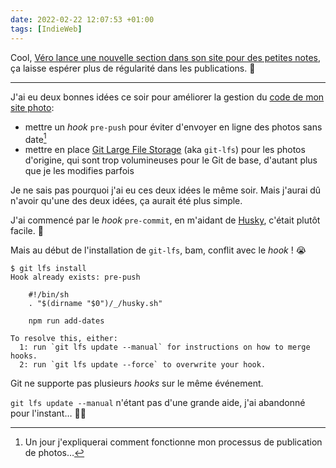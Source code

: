 ```yaml
---
date: 2022-02-22 12:07:53 +01:00
tags: [IndieWeb]
---
```


Cool, [Véro lance une nouvelle section dans son site pour des petites notes](https://www.carnetsderoutes.me/+Des-p-tites-notes+.html), ça laisse espérer plus de régularité dans les publications. 🎉

---

J'ai eu deux bonnes idées ce soir pour améliorer la gestion du [code de mon site photo](https://github.com/nhoizey/nicolas-hoizey.photo):
- mettre un *hook* `pre-push` pour éviter d'envoyer en ligne des photos sans date[^processus]
- mettre en place [Git Large File Storage](https://git-lfs.github.com/) (aka `git-lfs`) pour les photos d'origine, qui sont trop volumineuses pour le Git de base, d'autant plus que je les modifies parfois

[^processus]: Un jour j'expliquerai comment fonctionne mon processus de publication de photos…

Je ne sais pas pourquoi j'ai eu ces deux idées le même soir. Mais j'aurai dû n'avoir qu'une des deux idées, ça aurait été plus simple.

J'ai commencé par le *hook* `pre-commit`, en m'aidant de [Husky](https://typicode.github.io/husky/), c'était plutôt facile. 💪

Mais au début de l'installation de `git-lfs`, bam, conflit avec le *hook* ! 😭

```shell
$ git lfs install
Hook already exists: pre-push

	#!/bin/sh
	. "$(dirname "$0")/_/husky.sh"

	npm run add-dates

To resolve this, either:
  1: run `git lfs update --manual` for instructions on how to merge hooks.
  2: run `git lfs update --force` to overwrite your hook.
```

Git ne supporte pas plusieurs *hooks* sur le même événement.

`git lfs update --manual` n'étant pas d'une grande aide, j'ai abandonné pour l'instant… 🤷‍♂️
